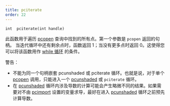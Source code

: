 ```yaml
---
title: pciterate
order: 22
---
```

`int  pciterate(int handle)`

此函数用于遍历 [pcopen](/zh-cn/houdini-vex/point-clouds-and-3d-images/pcopen "返回点云文件的句柄。") 查询中找到的所有点。第一个参数是 `pcopen` 返回的句柄。
当迭代循环中还有剩余点时，函数返回 1；当没有更多点时返回 0。这使得您可以将该函数用作 [while 循环](../statement.html) 的条件。

警告：

- 不能为同一个句柄嵌套 pcunshaded 或 pciterate 循环。也就是说，对于单个 [pcopen](/zh-cn/houdini-vex/point-clouds-and-3d-images/pcopen "返回点云文件的句柄。") 调用，只能进入一个 [pcunshaded](/zh-cn/houdini-vex/point-clouds-and-3d-images/pcunshaded "遍历读写通道中尚未写入任何数据的点。") 或 `pciterate` 循环。
- 在 [pcunshaded](/zh-cn/houdini-vex/point-clouds-and-3d-images/pcunshaded "遍历读写通道中尚未写入任何数据的点。") 循环内涉及导数的计算可能会产生略微不同的结果。如果需要对不由 [pcimport](/zh-cn/houdini-vex/point-clouds-and-3d-images/pcimport "在 pciterate 或 pcunshaded 循环中从点云导入通道数据。") 设置的变量求导，最好在进入 [pcunshaded](/zh-cn/houdini-vex/point-clouds-and-3d-images/pcunshaded "遍历读写通道中尚未写入任何数据的点。") 循环之前预先计算导数。
